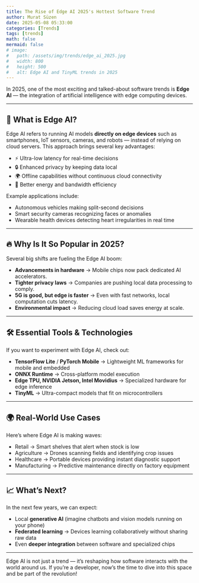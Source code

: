 ```yaml
---
title: The Rise of Edge AI 2025's Hottest Software Trend
author: Murat Süzen
date: 2025-05-08 05:33:00
categories: [Trends]
tags: [trends]
math: false
mermaid: false
# image:
#   path: /assets/img/trends/edge_ai_2025.jpg
#   width: 800
#   height: 500
#   alt: Edge AI and TinyML trends in 2025
---
```


In 2025, one of the most exciting and talked-about software trends is **Edge AI** — the integration of artificial intelligence with edge computing devices.

---

## 🚀 What is Edge AI?

Edge AI refers to running AI models **directly on edge devices** such as smartphones, IoT sensors, cameras, and robots — instead of relying on cloud servers. This approach brings several key advantages:

- ⚡ Ultra-low latency for real-time decisions
- 🔒 Enhanced privacy by keeping data local
- 🌍 Offline capabilities without continuous cloud connectivity
- 🔋 Better energy and bandwidth efficiency

Example applications include:
- Autonomous vehicles making split-second decisions
- Smart security cameras recognizing faces or anomalies
- Wearable health devices detecting heart irregularities in real time

---

## 🔥 Why Is It So Popular in 2025?

Several big shifts are fueling the Edge AI boom:
- **Advancements in hardware** → Mobile chips now pack dedicated AI accelerators.
- **Tighter privacy laws** → Companies are pushing local data processing to comply.
- **5G is good, but edge is faster** → Even with fast networks, local computation cuts latency.
- **Environmental impact** → Reducing cloud load saves energy at scale.

---

## 🛠️ Essential Tools & Technologies

If you want to experiment with Edge AI, check out:
- **TensorFlow Lite** / **PyTorch Mobile** → Lightweight ML frameworks for mobile and embedded
- **ONNX Runtime** → Cross-platform model execution
- **Edge TPU, NVIDIA Jetson, Intel Movidius** → Specialized hardware for edge inference
- **TinyML** → Ultra-compact models that fit on microcontrollers

---

## 🌍 Real-World Use Cases

Here’s where Edge AI is making waves:
- Retail → Smart shelves that alert when stock is low
- Agriculture → Drones scanning fields and identifying crop issues
- Healthcare → Portable devices providing instant diagnostic support
- Manufacturing → Predictive maintenance directly on factory equipment

---

## 📈 What’s Next?

In the next few years, we can expect:
- Local **generative AI** (imagine chatbots and vision models running on your phone)
- **Federated learning** → Devices learning collaboratively without sharing raw data
- Even **deeper integration** between software and specialized chips

---

Edge AI is not just a trend — it’s reshaping how software interacts with the world around us. If you’re a developer, now’s the time to dive into this space and be part of the revolution!

